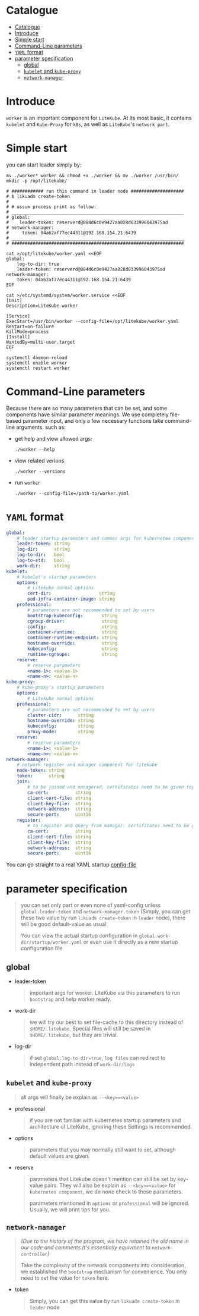 # Catalogue

- [Catalogue](#catalogue)
- [Introduce](#introduce)
- [Simple start](#simple-start)
- [Command-Line parameters](#command-line-parameters)
- [`YAML` format](#yaml-format)
- [parameter specification](#parameter-specification)
  - [global](#global)
  - [`kubelet` and `kube-proxy`](#kubelet-and-kube-proxy)
  - [`network-manager`](#network-manager)
# Introduce

`worker` is an important component for `LiteKube`. At its most basic, it contains `kubelet` and `Kube-Proxy` for `k8s`, as well as `LiteKube`'s `network part`. 

# Simple start

you can start leader simply by:

```shell
mv ./worker* worker && chmod +x ./worker && mv ./worker /usr/bin/
mkdir -p /opt/litekube/

# ############ run this command in leader node ####################
# $ likuadm create-token
# 
# # assum process print as follow:
# _________________________________________________________________
# global:
#    leader-token: reserverd@884d6c0e9427aa028d033996043975ad
# network-manager:
#     token: 04a62af77ec44311@192.168.154.21:6439
# _________________________________________________________________
# #################################################################

cat >/opt/litekube/worker.yaml <<EOF
global:
    log-to-dir: true
    leader-token: reserverd@884d6c0e9427aa028d033996043975ad
network-manager:
    token: 04a62af77ec44311@192.168.154.21:6439
EOF

cat >/etc/systemd/system/worker.service <<EOF
[Unit]
Description=LiteKube worker

[Service]
ExecStart=/usr/bin/worker --config-file=/opt/litekube/worker.yaml
Restart=on-failure
KillMode=process
[Install]
WantedBy=multi-user.target
EOF

systemctl daemon-reload
systemctl enable worker
systemctl restart worker
```

# Command-Line parameters

Because there are so many parameters that can be set, and some components have similar parameter meanings. We use completely file-based parameter input, and only a few necessary functions take command-line arguments. such as:

- get help and view allowed args:

    ```shell
    ./worker --help
    ```

- view related verions

    ```shell
    ./worker --versions
    ```

- run `worker`

    ```shell
    ./worker --config-file=/path-to/worker.yaml
    ```

# `YAML` format

```yaml
global:
    # leader startup parameters and common args for kubernetes components
    leader-token: string
    log-dir:      string
    log-to-dir:   bool  
    log-to-std:   bool  
    work-dir:     string
kubelet:
    # kubelet's startup parameters
    options:
        # Litekube normal options
        cert-dir:                  string
        pod-infra-container-image: string
    professional:
        # parameters are not recommended to set by users
        bootstrap-kubeconfig:       string
        cgroup-driver:              string
        config:                     string
        container-runtime:          string
        container-runtime-endpoint: string
        hostname-override:          string
        kubeconfig:                 string
        runtime-cgroups:            string
    reserve:
        # reserve parameters
        <name-1>: <value-1>
        <name-n>: <value-n>
kube-proxy:
    # kube-proxy's startup parameters
    options:
        # Litekube normal options
    professional:
        # parameters are not recommended to set by users
        cluster-cidr:      string
        hostname-override: string
        kubeconfig:        string
        proxy-mode:        string
    reserve:
        # reserve parameters
        <name-1>: <value-1>
        <name-n>: <value-n>
network-manager:
    # network register and manager component for litekube
    node-token: string
    token:      string
    join:
        # to be joined and managered. certificates need to be given together with --node-token
        ca-cert:          string
        client-cert-file: string
        client-key-file:  string
        network-address:  string
        secure-port:      uint16
    register:
        # to register and query from manager. certificates need to be given together with --node-token. Or you can only 
        ca-cert:          string
        client-cert-file: string
        client-key-file:  string
        network-address:  string
        secure-port:      uint16
```

You can go straight to a real YAML startup [config-file](../examples/worker.yaml)

# parameter specification
> you can set only part or even none of yaml-config unless `global.leader-token` and `network-manager.token` (Simply, you can get these two value by run `likuadm create-token` in `leader` node), there will be good default-value as usual. 
>
> You can view the actual startup configuration in `global.work-dir/startup/worker.yaml` or even use it directly as a new startup configuration file
## global
- leader-token
  > important args for worker. LiteKube via this parameters
   to run `bootstrap` and help worker ready.
- work-dir
  > we will try our best to set file-cache to this directory instead of `$HOME/.litekube`. Special files will still be saved in `$HOME/.litekube`, but they are  trivial.
- log-dir
  > if set `global.log-to-dir=true`, `log files` can redirect to independent path instead of `work-dir/logs`
## `kubelet` and `kube-proxy`
> all args will finally be explain as `--<key>=<value>`
- professional
  > if you are not familiar with kubernetes startup parameters and architecture of LiteKube, ignoring these Settings is recommended.
- options
  > parameters that you may normally still want to set, although default values are given.
- reserve
  > parameters that Litekube doesn't mention can still be set by key-value pairs. They will also be explain as `--<key>=<value>` for `kubernetes component`, we do none check to these parameters.
  > 
  > parameters mentioned in `options` or `professional` will be ignored. Usually, we will print tips for you.

## `network-manager`
> *(Due to the history of the program, we have retained the old name in our code and comments.It's essentially equivalent to `network-controller`)*
> 
> Take the complexity of the network components into consideration, we established the `bootstrap` mechanism for convenience. You only need to set the value for `token` here.
- token
  > Simply, you can get this value by run `likuadm create-token` in `leader` node
